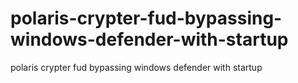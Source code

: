 # polaris-crypter-fud-bypassing-windows-defender-with-startup
polaris crypter fud bypassing windows defender with startup
